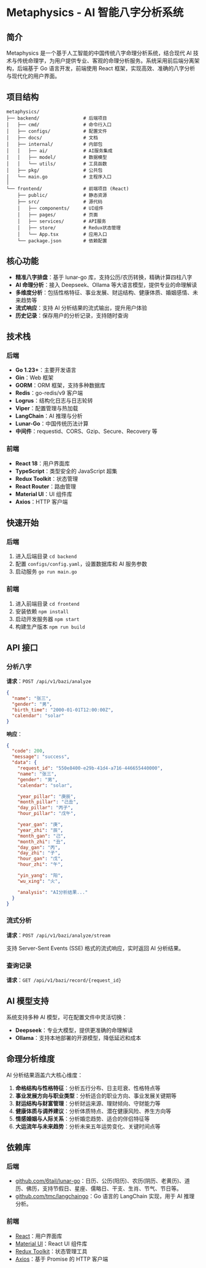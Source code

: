 # Metaphysics - AI 智能八字分析系统

## 简介

Metaphysics 是一个基于人工智能的中国传统八字命理分析系统，结合现代 AI 技术与传统命理学，为用户提供专业、客观的命理分析服务。系统采用前后端分离架构，后端基于 Go 语言开发，前端使用 React 框架，实现高效、准确的八字分析与现代化的用户界面。

## 项目结构

```
metaphysics/
├── backend/                # 后端项目
│   ├── cmd/                # 命令行入口
│   ├── configs/            # 配置文件
│   ├── docs/               # 文档
│   ├── internal/           # 内部包
│   │   ├── ai/             # AI服务集成
│   │   ├── model/          # 数据模型
│   │   └── utils/          # 工具函数
│   ├── pkg/                # 公共包
│   └── main.go             # 主程序入口
│
└── frontend/               # 前端项目 (React)
    ├── public/             # 静态资源
    ├── src/                # 源代码
    │   ├── components/     # UI组件
    │   ├── pages/          # 页面
    │   ├── services/       # API服务
    │   ├── store/          # Redux状态管理
    │   └── App.tsx         # 应用入口
    └── package.json        # 依赖配置
```

## 核心功能

- **精准八字排盘**：基于 lunar-go 库，支持公历/农历转换，精确计算四柱八字
- **AI 命理分析**：接入 Deepseek、Ollama 等大语言模型，提供专业的命理解读
- **多维度分析**：包括性格特征、事业发展、财运结构、健康体质、婚姻感情、未来趋势等
- **流式响应**：支持 AI 分析结果的流式输出，提升用户体验
- **历史记录**：保存用户的分析记录，支持随时查询

## 技术栈

### 后端

- **Go 1.23+**：主要开发语言
- **Gin**：Web 框架
- **GORM**：ORM 框架，支持多种数据库
- **Redis**：go-redis/v9 客户端
- **Logrus**：结构化日志与日志轮转
- **Viper**：配置管理与热加载
- **LangChain**：AI 推理与分析
- **Lunar-Go**：中国传统历法计算
- **中间件**：requestid、CORS、Gzip、Secure、Recovery 等

### 前端

- **React 18**：用户界面库
- **TypeScript**：类型安全的 JavaScript 超集
- **Redux Toolkit**：状态管理
- **React Router**：路由管理
- **Material UI**：UI 组件库
- **Axios**：HTTP 客户端

## 快速开始

### 后端

1. 进入后端目录 `cd backend`
2. 配置 `configs/config.yaml`，设置数据库和 AI 服务参数
3. 启动服务 `go run main.go`

### 前端

1. 进入前端目录 `cd frontend`
2. 安装依赖 `npm install`
3. 启动开发服务器 `npm start`
4. 构建生产版本 `npm run build`

## API 接口

### 分析八字

**请求**：`POST /api/v1/bazi/analyze`

```json
{
  "name": "张三",
  "gender": "男",
  "birth_time": "2000-01-01T12:00:00Z",
  "calendar": "solar"
}
```

**响应**：

```json
{
  "code": 200,
  "message": "success",
  "data": {
    "request_id": "550e8400-e29b-41d4-a716-446655440000",
    "name": "张三",
    "gender": "男",
    "calendar": "solar",

    "year_pillar": "庚辰",
    "month_pillar": "己丑",
    "day_pillar": "丙子",
    "hour_pillar": "戊午",

    "year_gan": "庚",
    "year_zhi": "辰",
    "month_gan": "己",
    "month_zhi": "丑",
    "day_gan": "丙",
    "day_zhi": "子",
    "hour_gan": "戊",
    "hour_zhi": "午",

    "yin_yang": "阳",
    "wu_xing": "火",

    "analysis": "AI分析结果..."
  }
}
```

### 流式分析

**请求**：`POST /api/v1/bazi/analyze/stream`

支持 Server-Sent Events (SSE) 格式的流式响应，实时返回 AI 分析结果。

### 查询记录

**请求**：`GET /api/v1/bazi/record/{request_id}`

## AI 模型支持

系统支持多种 AI 模型，可在配置文件中灵活切换：

- **Deepseek**：专业大模型，提供更准确的命理解读
- **Ollama**：支持本地部署的开源模型，降低延迟和成本

## 命理分析维度

AI 分析结果涵盖六大核心维度：

1. **命格结构与性格特征**：分析五行分布、日主旺衰、性格特点等
2. **事业发展方向与职业类型**：分析适合的职业方向、事业发展关键期等
3. **财运结构与财富管理**：分析财运来源、理财倾向、守财能力等
4. **健康体质与调养建议**：分析体质特点、潜在健康风险、养生方向等
5. **情感婚姻与人际关系**：分析婚恋趋势、适合的伴侣特征等
6. **大运流年与未来趋势**：分析未来五年运势变化、关键时间点等

## 依赖库

### 后端

- [github.com/6tail/lunar-go](https://github.com/6tail/lunar-go)：日历、公历(阳历)、农历(阴历、老黄历)、道历、佛历，支持节假日、星座、儒略日、干支、生肖、节气、节日等。
- [github.com/tmc/langchaingo](https://github.com/tmc/langchaingo)：Go 语言的 LangChain 实现，用于 AI 推理分析。

### 前端

- [React](https://reactjs.org/)：用户界面库
- [Material UI](https://mui.com/)：React UI 组件库
- [Redux Toolkit](https://redux-toolkit.js.org/)：状态管理工具
- [Axios](https://axios-http.com/)：基于 Promise 的 HTTP 客户端
